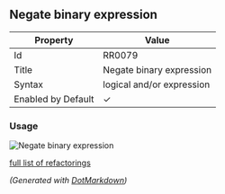 ## Negate binary expression

| Property           | Value                     |
| ------------------ | ------------------------- |
| Id                 | RR0079                    |
| Title              | Negate binary expression  |
| Syntax             | logical and/or expression |
| Enabled by Default | &#x2713;                  |

### Usage

![Negate binary expression](../../images/refactorings/NegateBinaryExpression.png)

[full list of refactorings](Refactorings.md)

*\(Generated with [DotMarkdown](http://github.com/JosefPihrt/DotMarkdown)\)*